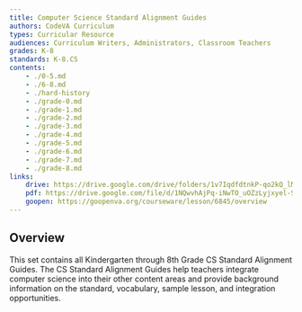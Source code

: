```yaml
---
title: Computer Science Standard Alignment Guides
authors: CodeVA Curriculum
types: Curricular Resource
audiences: Curriculum Writers, Administrators, Classroom Teachers
grades: K-8
standards: K-8.CS
contents:
    - ./0-5.md
    - ./6-8.md
    - ./hard-history
    - ./grade-0.md
    - ./grade-1.md
    - ./grade-2.md
    - ./grade-3.md
    - ./grade-4.md
    - ./grade-5.md
    - ./grade-6.md
    - ./grade-7.md
    - ./grade-8.md
links:
    drive: https://drive.google.com/drive/folders/1v7IqdfdtnkP-qo2kQ_lMgcnQU3mQB3fU
    pdf: https://drive.google.com/file/d/1NQwvhAjPq-iNwTO_uOZzLyjxyel-Sf6B/view
    goopen: https://goopenva.org/courseware/lesson/6845/overview
---
```


## Overview

This set contains all Kindergarten through 8th Grade CS Standard Alignment Guides. The CS Standard Alignment Guides help teachers integrate computer science into their other content areas and provide background information on the standard, vocabulary, sample lesson, and integration opportunities.
